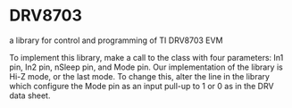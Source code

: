 # DRV8703
a library for control and programming of TI DRV8703 EVM

To implement this library, make a call to the class with four parameters: In1 pin, In2 pin, nSleep pin, and Mode pin. Our implementation of the library is Hi-Z mode, or the last mode. To change this, alter the line in the library which configure the Mode pin as an input pull-up to 1 or 0 as in the DRV data sheet.
